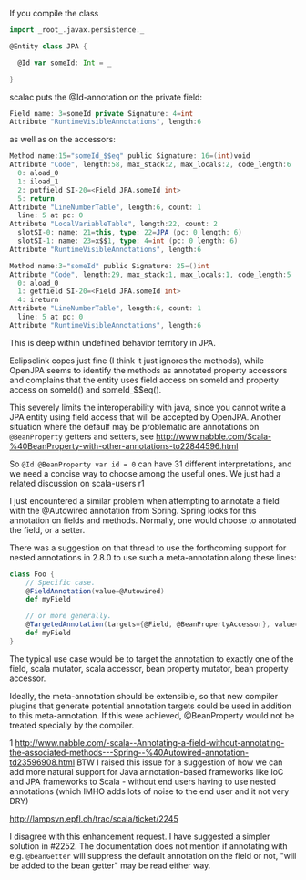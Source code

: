 If you compile the class
```scala
import _root_.javax.persistence._

@Entity class JPA {

  @Id var someId: Int = _

}
```

scalac puts the @Id-annotation on the private field:
```scala
Field name: 3=someId private Signature: 4=int
Attribute "RuntimeVisibleAnnotations", length:6
```

as well as on the accessors:
```scala
Method name:15="someId_$$eq" public Signature: 16=(int)void
Attribute "Code", length:58, max_stack:2, max_locals:2, code_length:6
  0: aload_0
  1: iload_1
  2: putfield SI-20=<Field JPA.someId int>
  5: return
Attribute "LineNumberTable", length:6, count: 1
  line: 5 at pc: 0
Attribute "LocalVariableTable", length:22, count: 2
  slotSI-0: name: 21=this, type: 22=JPA (pc: 0 length: 6)
  slotSI-1: name: 23=x$$1, type: 4=int (pc: 0 length: 6)
Attribute "RuntimeVisibleAnnotations", length:6

Method name:3="someId" public Signature: 25=()int
Attribute "Code", length:29, max_stack:1, max_locals:1, code_length:5
  0: aload_0
  1: getfield SI-20=<Field JPA.someId int>
  4: ireturn
Attribute "LineNumberTable", length:6, count: 1
  line: 5 at pc: 0
Attribute "RuntimeVisibleAnnotations", length:6
```

This is deep within undefined behavior territory in JPA.

Eclipselink copes just fine (I think it just ignores the methods), while OpenJPA seems to identify the methods as annotated property accessors and complains that the entity uses field access on someId and property access on someId() and someId_$$eq().

This severely limits the interoperability with java, since you cannot write a JPA entity using field access that will be accepted by OpenJPA.
Another situation where the defaulf may be problematic are annotations on `@BeanProperty` getters and setters, see http://www.nabble.com/Scala-%40BeanProperty-with-other-annotations-to22844596.html

So `@Id @BeanProperty var id = 0` can have 31 different interpretations, and we need a concise way to choose among the useful ones.
We just had a related discussion on scala-users r1

I just encountered a similar problem when attempting to annotate a field with the @Autowired annotation from Spring. Spring looks for this annotation on fields and methods. Normally, one would choose to annotated the field, or a setter.

There was a suggestion on that thread to use the forthcoming support for nested annotations in 2.8.0 to use such a meta-annotation along these lines:

```scala
class Foo {
    // Specific case.
    @FieldAnnotation(value=@Autowired)
    def myField

    // or more generally.
    @TargetedAnnotation(targets={@Field, @BeanPropertyAccessor}, value=@Autowired)
    def myField
}
```

The typical use case would be to target the annotation to exactly one of the field, scala mutator, scala accessor, bean property mutator, bean property accessor.

Ideally, the meta-annotation should be extensible, so that new compiler plugins that generate potential annotation targets could be used in addition to this meta-annotation. If this were achieved, @BeanProperty would not be treated specially by the compiler.

1 http://www.nabble.com/-scala--Annotating-a-field-without-annotating-the-associated-methods---Spring--%40Autowired-annotation-td23596908.html
BTW I raised this issue for a suggestion of how we can add more natural support for Java annotation-based frameworks like IoC and JPA frameworks to Scala - without end users having to use nested annotations (which IMHO adds lots of noise to the end user and it not very DRY)

http://lampsvn.epfl.ch/trac/scala/ticket/2245

I disagree with this enhancement request. I have suggested a simpler solution in #2252.
The documentation does not mention if annotating with e.g. `@beanGetter` will suppress the default annotation on the field or not, "will be added to the bean getter" may be read either way.
